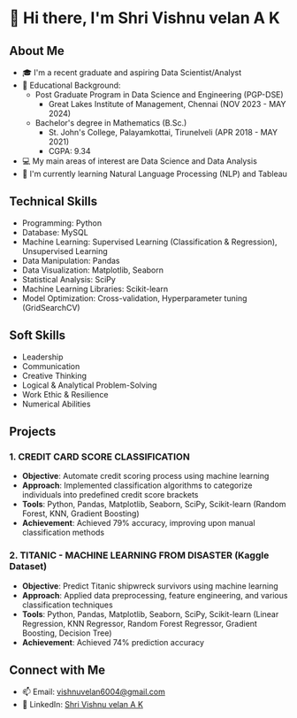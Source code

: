 # 👋 Hi there, I'm Shri Vishnu velan A K

## About Me
- 🎓 I'm a recent graduate and aspiring Data Scientist/Analyst
- 🏫 Educational Background:
  - Post Graduate Program in Data Science and Engineering (PGP-DSE)
    - Great Lakes Institute of Management, Chennai (NOV 2023 - MAY 2024)
  - Bachelor's degree in Mathematics (B.Sc.)
    - St. John's College, Palayamkottai, Tirunelveli (APR 2018 - MAY 2021)
    - CGPA: 9.34
- 💻 My main areas of interest are Data Science and Data Analysis
- 🌱 I'm currently learning Natural Language Processing (NLP) and Tableau

## Technical Skills
- Programming: Python
- Database: MySQL
- Machine Learning: Supervised Learning (Classification & Regression), Unsupervised Learning
- Data Manipulation: Pandas
- Data Visualization: Matplotlib, Seaborn
- Statistical Analysis: SciPy
- Machine Learning Libraries: Scikit-learn
- Model Optimization: Cross-validation, Hyperparameter tuning (GridSearchCV)

## Soft Skills
- Leadership
- Communication
- Creative Thinking
- Logical & Analytical Problem-Solving
- Work Ethic & Resilience
- Numerical Abilities

## Projects

### 1. CREDIT CARD SCORE CLASSIFICATION
- **Objective**: Automate credit scoring process using machine learning
- **Approach**: Implemented classification algorithms to categorize individuals into predefined credit score brackets
- **Tools**: Python, Pandas, Matplotlib, Seaborn, SciPy, Scikit-learn (Random Forest, KNN, Gradient Boosting)
- **Achievement**: Achieved 79% accuracy, improving upon manual classification methods

### 2. TITANIC - MACHINE LEARNING FROM DISASTER (Kaggle Dataset)
- **Objective**: Predict Titanic shipwreck survivors using machine learning
- **Approach**: Applied data preprocessing, feature engineering, and various classification techniques
- **Tools**: Python, Pandas, Matplotlib, Seaborn, SciPy, Scikit-learn (Linear Regression, KNN Regressor, Random Forest Regressor, Gradient Boosting, Decision Tree)
- **Achievement**: Achieved 74% prediction accuracy

## Connect with Me
- 📫 Email: vishnuvelan6004@gmail.com
- 🔗 LinkedIn: [Shri Vishnu velan A K](www.linkedin.com/in/shri-vishnu-velan-a-k-72507b2b0)

